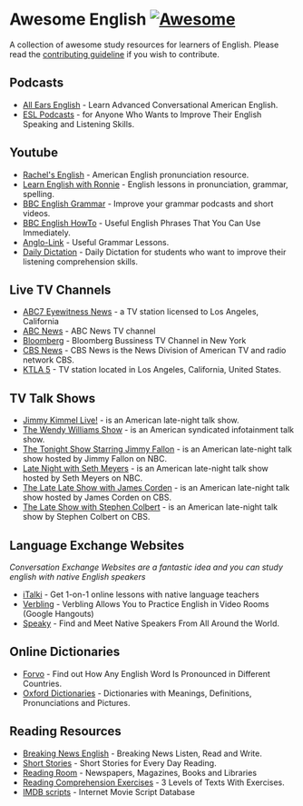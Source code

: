 # Awesome English [![Awesome](https://cdn.rawgit.com/sindresorhus/awesome/d7305f38d29fed78fa85652e3a63e154dd8e8829/media/badge.svg)](https://github.com/sindresorhus/awesome)
A collection of awesome study resources for learners of English. Please read the [contributing guideline](contributing.md) if you wish to contribute.

## Podcasts

* [All Ears English](http://allearsenglish.com/) - Learn Advanced Conversational American English.
* [ESL Podcasts](https://www.eslpod.com/) - for Anyone Who Wants to Improve Their English Speaking and Listening Skills.

## Youtube

* [Rachel's English](https://www.youtube.com/user/rachelsenglish) - American English pronunciation resource.
* [Learn English with Ronnie](https://www.youtube.com/user/EnglishLessons4U) - English lessons in pronunciation, grammar, spelling.
* [BBC English Grammar](https://www.youtube.com/playlist?list=PLcetZ6gSk96_zHuVg6Ecy2F7j4Aq4valQ) - Improve your grammar podcasts and short videos.
* [BBC English HowTo](https://www.youtube.com/playlist?list=PLcetZ6gSk9692RVJgFx4JXwFG4mWK0XGj) - Useful English Phrases That You Can Use Immediately.
* [Anglo-Link](https://www.youtube.com/user/MinooAngloLink/) - Useful Grammar Lessons.
* [Daily Dictation](https://www.youtube.com/user/dailydictation) - Daily Dictation for students who want to improve their listening comprehension skills.

## Live TV Channels
* [ABC7 Eyewitness News](http://abc7.com/live/) - a TV station licensed to Los Angeles, California
* [ABC News](http://abcnews.go.com/Live) - ABC News TV channel
* [Bloomberg](http://www.bloomberg.com/live/us) - Bloomberg Bussiness TV Channel in New York
* [CBS News](http://www.cbsnews.com/live/) - CBS News is the News Division of American TV and radio network CBS.
* [KTLA 5](http://ktla.com/on-air/live-streaming/) - TV station located in Los Angeles, California, United States.

## TV Talk Shows
* [Jimmy Kimmel Live!](https://www.youtube.com/user/JimmyKimmelLive) - is an American late-night talk show.
* [The Wendy Williams Show](https://www.youtube.com/user/WendyWilliamsShow) - is an American syndicated infotainment talk show.
* [The Tonight Show Starring Jimmy Fallon](https://www.youtube.com/user/latenight) -  is an American late-night talk show hosted by Jimmy Fallon on NBC.
* [Late Night with Seth Meyers](https://www.youtube.com/user/LateNightSeth) - is an American late-night talk show hosted by Seth Meyers on NBC.
* [The Late Late Show with James Corden](https://www.youtube.com/user/TheLateLateShow) - is an American late-night talk show hosted by James Corden on CBS.
* [The Late Show with Stephen Colbert](https://www.youtube.com/channel/UCMtFAi84ehTSYSE9XoHefig) - is an American late-night talk show by Stephen Colbert on CBS.

## Language Exchange Websites

*Conversation Exchange Websites are a fantastic idea and you can study english with native English speakers*

* [iTalki](https://www.italki.com/) - Get 1-on-1 online lessons with native language teachers
* [Verbling](https://www.verbling.com/community) - Verbling Allows You to Practice English in Video Rooms (Google Hangouts)
* [Speaky](https://www.gospeaky.com/) - Find and Meet Native Speakers From All Around the World.

## Online Dictionaries

* [Forvo](http://forvo.com/) -  Find out How Any English Word Is Pronounced in Different Countries.
* [Oxford Dictionaries](http://www.oxfordlearnersdictionaries.com/) - Dictionaries with Meanings, Definitions, Pronunciations and Pictures.

## Reading Resources

* [Breaking News English](http://www.breakingnewsenglish.com/) - Breaking News Listen, Read and Write.
* [Short Stories](http://www.short-stories.co.uk/) - Short Stories for Every Day Reading.
* [Reading Room](http://www.englishpage.com/readingroom/readingroomintro.html) - Newspapers, Magazines, Books and Libraries
* [Reading Comprehension Exercises](http://www.usingenglish.com/comprehension/) - 3 Levels of Texts With Exercises.
* [IMDB scripts](http://www.imsdb.com/) - Internet Movie Script Database

